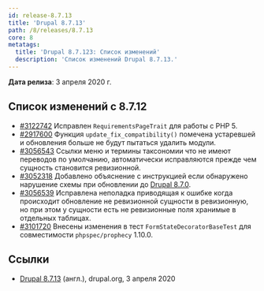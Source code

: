 ```yaml
---
id: release-8.7.13
title: 'Drupal 8.7.13'
path: /8/releases/8.7.13
core: 8
metatags:
  title: 'Drupal 8.7.123: Список изменений'
  description: 'Список изменений Drupal 8.7.13.'
---
```


**Дата релиза**: 3 апреля 2020 г.

## Список изменений с 8.7.12

- [#3122742](https://www.drupal.org/node/3122742) Исправлен `RequirementsPageTrait` для работы с PHP 5.
- [#2917600](https://www.drupal.org/node/2917600) Функция `update_fix_compatibility()` помечена устаревшей и обновления больше не будут пытаться удалить модули.
- [#3056543](https://www.drupal.org/node/3056543) Ссылки меню и термины таксономии что не имеют переводов по умолчанию, автоматически исправляются прежде чем сущность становится ревизионной.
- [#3052318](https://www.drupal.org/node/3052318) Добавлено объяснение с инструкцией если обнаружено нарушение схемы при обновлении до [Drupal 8.7.0](release-8.7.0.md).
- [#3056539](https://www.drupal.org/node/3056539) Исправлена неполадка приводящая к ошибке когда происходит обновление не ревизионной сущности в ревизионную, но при этом у сущности есть не ревизионные поля хранимые в отдельных таблицах.
- [#3101720](https://www.drupal.org/node/3101720) Внесены изменения в тест `FormStateDecoratorBaseTest` для совместимости `phpspec/prophecy` 1.10.0.

## Ссылки

- [Drupal 8.7.13](https://www.drupal.org/project/drupal/releases/8.7.13) (англ.), drupal.org, 3 апреля 2020